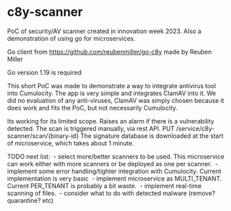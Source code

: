 # c8y-scanner
PoC of security/AV scanner created in innovation week 2023. Also a demonstration of using go for microservices.

Go client from https://github.com/reubenmiller/go-c8y made by Reuben Miller 

Go version 1.19 is required

This short PoC was made to demonstrate a way to integrate antivirus tool into Cumulocity. The app is very simple and integrates ClamAV into it. We did no evaluation of any anti-viruses, ClamAV was simply chosen because it does work and fits the PoC, but not necessarily Cumulocity.

Its working for its limited scope. Raises an alarm if there is a vulnerability detected. The scan is triggered manually, via rest API.
PUT /service/c8y-scanner/scan/{binary-id}
The signature database is downloaded at the start of microservice, which takes about 1 minute.

TODO next list:
 - select more/better scanners to be used. This microservice can work either with more scanners or be deployed as one per scanner.
 - implement some error handling/tighter integration with Cumulocity. Current implementation is very basic
 - implement microservice as MULTI_TENANT. Current PER_TENANT is probably a bit waste.
 - implement real-time scanning of files.
 - consider what to do with detected malware (remove? quarantine? etc)
